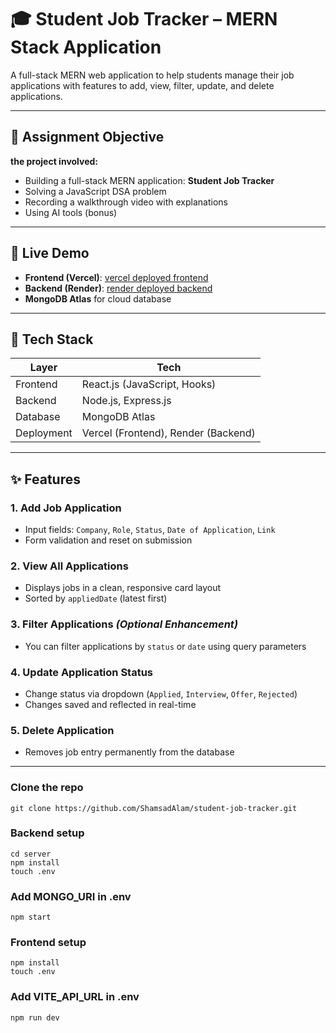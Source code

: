 # 🎓 Student Job Tracker – MERN Stack Application

A full-stack MERN web application to help students manage their job applications with features to add, view, filter, update, and delete applications.

---

## 📌 Assignment Objective

**the project involved:**

- Building a full-stack MERN application: **Student Job Tracker**
- Solving a JavaScript DSA problem
- Recording a walkthrough video with explanations
- Using AI tools (bonus)

---

## 🚀 Live Demo

- **Frontend (Vercel)**: [vercel deployed frontend](https://shamsad-job-tracker.vercel.app/)
- **Backend (Render)**: [render deployed backend](https://student-job-tracker-backend-fzaq.onrender.com/api/jobs)
- **MongoDB Atlas** for cloud database

---

## 🔧 Tech Stack

| Layer       | Tech               |
|-------------|--------------------|
| Frontend    | React.js (JavaScript, Hooks) |
| Backend     | Node.js, Express.js |
| Database    | MongoDB Atlas       |
| Deployment  | Vercel (Frontend), Render (Backend) |

---

## ✨ Features

### 1. Add Job Application
- Input fields: `Company`, `Role`, `Status`, `Date of Application`, `Link`
- Form validation and reset on submission

### 2. View All Applications
- Displays jobs in a clean, responsive card layout
- Sorted by `appliedDate` (latest first)

### 3. Filter Applications *(Optional Enhancement)*
- You can filter applications by `status` or `date` using query parameters

### 4. Update Application Status
- Change status via dropdown (`Applied`, `Interview`, `Offer`, `Rejected`)
- Changes saved and reflected in real-time

### 5. Delete Application
- Removes job entry permanently from the database

---

### Clone the repo
```
git clone https://github.com/ShamsadAlam/student-job-tracker.git
```
### Backend setup
```
cd server
npm install
touch .env
```
### Add MONGO_URI in .env
```
npm start
```
### Frontend setup
```cd ../client
npm install
touch .env
```
### Add VITE_API_URL in .env
```
npm run dev
```


